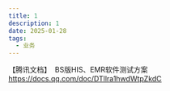 ```yaml
---
title: 1
description: 1
date: 2025-01-28
tags:
  - 业务
---
```

【腾讯文档】   BS版HIS、EMR软件测试方案
https://docs.qq.com/doc/DTllra1hwdWtpZkdC